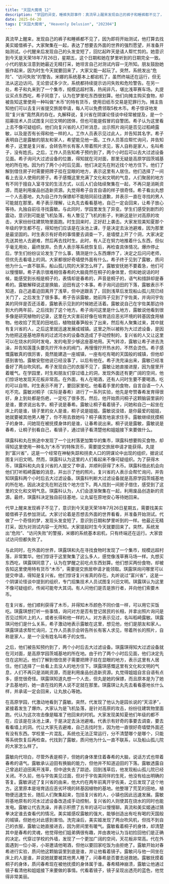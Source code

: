 ```yaml
---
title: "天国大魔境 12"
description: "学园的异变，睡裤失踪事件：真流早上醒来发现自己的裤子和睡裤都不见了，他准备去找美实姬借。学园的异变，大家的愿望：大家聚集在一起，表达了想要去外面的世界的愿望，并即将开始测试。学园的异变，小代的梦：小代醒来后发现头发变短了，回忆起昨天剪了头发。她发现今天是天荣18年7月26日，星期五，和她在梦里听到的日期一样。学园的异变，系统故障：米娜的系统基本都宕机了，终端还在正常运行，但无法从这边访问。系统不断提示“危险”、“访问失败”。琪露科与丸，集市：琪露科和丸发现了一个集市，规模远超村落，非常繁华。琪露科想买东西吃，但被告知这里使用特有货币“木币”，需要提交旅居申请才能领取。琪露科与丸，富兴省：丸提到“富兴省”是一个神秘失踪、拐卖人口的阴谋系怪谈里经常提到的团体，试图复兴旧文明。琪露科认为这里不像可疑组织。琪露科与丸，获取木币：琪露科和丸向复兴省的人申请木币，顺利获得。琪露科想打听稻崎露敏的消息，出示了他的照片。琪露科与丸，寻找露敏：复兴省的人表示会帮忙询问，并告知琪露科两个小时后去大过滤设备。琪露科认为大过滤设备就是高原学园茨城基地的所在地，决定先在附近住下。琪露科与丸，借住：琪露科和丸借住了一间房子，感受到了文化和文明的气息。琪露科认为人们会陆续聚集在一起，利用废品创造新资源。琪露科与丸，分道扬镳：琪露科决定独自前往基地，让丸放心等待她回来。高原学园的危机，露敏的回归：代看到了露敏，非常激动。高原学园的危机，天沼矛：代发现了园长说的“天沼矛”，突然发生了爆炸。高原学园的危机，针对高原的攻击：大家认为是飞机坠落，是针对高原的攻击，纷纷往建筑物里面跑。代认为这次攻击像是瞄准了他回来的时机。高原学园的危机，避难：大家发现美知夏他们年级的都不在，应该是在泳池上课，于是决定去泳池避难。代表示有好奇的事要去调查，要去看看墙上的洞。高原学园的危机，墙上的洞：代让大家先去避难，自己去找时生。他一直很好奇墙壁外面还有没有东西。高原学园的危机，混乱：学校里一片混乱，系统也无法正常运行，分不清楚哪个是哪个，只能等系统恢复后再检查。高原学园的危机，再次相遇：代找到了露敏，质问他为什么一直不联系，以及船山孤儿院的大家怎么样了。露敏的真相，身体互换：露敏说出了春希的大脑在桐子的身体里，但说话方式是春希的语气。露敏承认迫田有换脑的本事，但不知道他在哪里。露敏的真相，寻找迫田：露敏表示自己追着迫田离开了浅草，但中途跟丢了，回到浅草后发现船山孤儿院关门了。他前阵子见到了宇佐美，但没有回答宇佐美的同伴是否还活着。露敏的真相，复兴省的由来：露敏说自己在宇佐美那边待到大约2年前为止，之后找到了这个地方，这里原本在培育适应恶劣环境的转基因植物。他收拾了荒芜的田地后植物就春笋般长出来，然后有人聚集过来，包括复兴省的人，迅速发展成城镇。露敏的真相，大过滤设备：露敏把这座基地原有的过滤河水的设备改造成了手动控制的，复兴省的人又让这里可以在烧水的同时发电。露敏的真相，洗浴：露敏让代去洗澡，并表示想聊的话攒了5年，可以慢慢聊。露敏的真相，浴室的窥视：真流和美实姬猜拳决定谁过去看代的情况。露敏的真相，露敏的城镇：美实姬感叹露敏很厉害，能造出有吃有喝的天国般的城镇，但她感到害怕。露敏的真相，暖气：美实姬洗完澡后发现有两台吹风机，但找不到自己的衣服。露敏让她直接进去，因为屋里开着暖气。露敏的真相，扭曲的爱：露敏看着桐子的身体，但知道里面是春希的灵魂，觉得他们姐弟俩真有意思，并衷心觉得把他们捡回来真是太好了。露敏的真相，墙外的世界：代穿过学校的外墙，发现了更外面的空间，天花板非常高。露敏的真相，偶遇：代在外面遇到了小哥，小哥邀请他喝酒，但他拒绝了，表示要回家里吃。露敏的真相，露敏的实验：露敏开始对春希进行实验，质问他这颗脑袋里装的是谁，并让他看着镜子。露敏问和他一起坐在床上的是谁，并说她就要被其他男人睡了，问春希是否要去救她。露敏抚摸着桐子的身体，问春希现在被他抚摸身体的是谁。露敏的真相，精神崩溃：春希的精神崩溃，露敏让他通过镜子看清楚他和姐姐接下来要做什么。代看着镜子，蓝得透亮，感觉好美。"
date: 2025-04-20
tags: ["天国大魔境", "Heavenly Delusion", "202304"]
---
```


真流早上醒来，发现自己的裤子和睡裤都不见了，因为即将开始测试，他打算去找美实姬借裤子。大家聚集在一起，表达了想要去外面的世界的强烈愿望，并准备开始测试。小代醒来后发现自己的头发变短了，回忆起昨天是请人帮忙剪的。她意识到今天是天荣18年7月26日，星期五，这个日期和她在梦里听到的日期完全一致。小代的朋友注意到她最近无精打采，她坦言自己对测试内容一无所知。朋友鼓励她振作起来，因为时生今天就要回来了，大家又能一起玩了。突然，系统发出“危险”、“访问失败”的警告。米娜的系统基本上都宕机了，虽然终端还在运行，但无法从这边访问。无论尝试多少次，系统都持续提示访问失败和危险警告。在另一处，希子和丸来到了一个集市，规模远超村落，热闹非凡，堪比浅草赛车场。丸提议买点东西吃，希子同意了，认为在梦里吃东西很划算。他们向摊主购买食物，却被告知这里使用一种叫做“木币”的特有货币，使用旧纸币交易是犯罪行为。摊主告知他们可以去复兴省提交旅居申请，每人可以免费领取5枚木币。希子惊讶地发现“复兴省”竟然真的存在。丸解释说，复兴省在阴谋论怪谈中经常被提及，是一个招募技术人员试图复兴旧文明的团体，但也可能是假冒的自警团。希子认为这里看上去不像可疑组织。他们向复兴省的人打听消息，出示照片询问是否见过稻崎露敏，以及是否有长得和他一样的人。工作人员表示见过此人，并告知其名字。希子表明自己是露敏的朋友和家人，希望能见他一面。工作人员答应帮忙询问，并告知希子，这里是复兴省，会转告所长有客人带着照片求见，客人自称是家人，名叫希子，没有姓氏。之后，工作人员告知希子预约到了，两个小时后可以去大过滤设备见面。希子询问大过滤设备的位置，得知就在河对面，那里无疑是高原学园茨城基地的所在地。因为约了两个小时后见面，他们决定先在附近找个地方住下。他们了解到借住房子时需要把牌子挂在显眼的地方，表示这里有人居住。他们选择了一间看上去没人使用的房子。希子感慨这里充满了文化和文明的气息，人们聚居的地方有不同于擅自入室寻宝的生活方式，以后人们会陆续聚集在一起，不再只是消耗资源，而是利用废品创造新资源。丸觉得希子自言自语的样子很奇怪。希子看出丸想一个人去基地，丸为自己作为保镖却不能陪同前往道歉，并表示一直在寻找的男人可能就在那里。希子表示理解，让丸先去看看基地，自己一定会回来，让希子放心等待。丸独自前往寻找露敏。与此同时，学园里发生了异变。学生们感受到剧烈的震动，意识到可能是飞机坠落，有人瞥见了飞机的影子，判断这是针对高原的攻击，大家纷纷往建筑物里面跑。时生回来时，正好赶上袭击。大家发现美知夏那个年级的学生都不在，得知他们应该是在泳池上课，于是决定去泳池避难，因为那里是最坚固的。时生表示有好奇的事情要去调查一下，是墙壁上开了个洞，大家决定先送其他人去避难，然后再去找时生。此时，有人正在努力地推着什么东西，但似乎毫无用处，最终放弃。负责人表示等系统恢复后，再检查具体情况。爆炸停止后，学生们纷纷议论发生了什么事，猜测是什么东西爆炸了，决定之后问问老师，但优先去看墙上的洞。大家都很好奇墙壁外面有什么。希子终于见到了露敏，质问他为什么一直不联系，船山孤儿院的大家怎么样了。露敏安抚她不要着急，他们可以慢慢聊。希子表示很难相信春希的大脑竟然在桐子的身体里，但和她说话的时候，能感受到长相是桐子的，表情却是春希的，声音是桐子的，语气和措辞却是春希的。露敏解释说这是换脑，迫田有这个本事。希子询问迫田的下落，露敏表示不知道，自己追着迫田离开了浅草，但中途跟丢了，回到浅草后发现船山孤儿院已经关门了，之后发生了很多事。希子告诉露敏，她前阵子见到了宇佐美，并询问宇佐美的同伴是否还活着，露敏表示见到的时候她还活着。露敏说自己在宇佐美那边待到大约两年前，之后找到了这个地方。希子询问这里是什么地方，露敏说他看到很多像是研究植物的记录，这里在大灾害前好像在培育适应恶劣环境的转基因食用植物。他收拾了荒芜的田地后，植物就春笋般长了出来，然后有人聚集过来，其中就有复兴省的人，之后这里就迅速发展成城镇。这里之所以被称为大过滤设备，是因为他把这座基地原有的过滤河水的设备改造成了手动控制的，复兴省的人又让这里可以在烧水的同时发电，发的电至少够这座基地用。天气转凉，露敏让希子进去洗澡，并告知莲蓬头要先拧开冷水的阀门，再慢慢拧开热水的，不然会烫伤。希子感慨露敏真的很厉害，竟然能建造一座城镇，一座有吃有喝的天国般的城镇，但他却感到害怕。露敏安慰他说已经没事了，以后有他在。希子洗完澡出来，露敏已经准备好了两台吹风机。希子发现自己的衣服不见了，露敏让她直接进屋，因为屋里开着暖气。在学园里，时生和朋友们穿过墙上的洞，发现外面还有更广阔的空间，他们惊讶地发现天花板非常高。在外面，有人在喝酒，还有人问时生要不要喝酒，吃的可以自带。时生表示不用了，要回家里吃。他看着手里的食物，自言自语一个人吃不完。露敏对桐子（实际是春希）进行了一系列实验，他先是夸赞春希发育得很好，身上到处都是伤疤，一定吃了很多苦。然后，他开始质问桐子这颗脑袋里装的是谁，要求说出名字。桐子说是春希。露敏让桐子看着镜子，问她和自己一起坐在床上的是谁，镜子里的女人是谁，桐子说是姐姐。露敏说没错，是你最爱的姐姐，她就要被其他男人睡了，你不用去救她吗？桐子痛苦地哀求住手。露敏继续抚摸桐子的身体，问她现在被抚摸身体的是谁，让春希说出来。桐子说是露敏，露敏说是春希，让桐子别看自己，看镜子，通过镜子看清楚他和姐姐接下来要做什么。

琪露科和丸在旅途中发现了一个比村落更加繁华的集市，琪露科想要购买食物，却得知这里使用一种名为“木币”的特殊货币，需要提交旅居申请才能获得。丸提到“富兴省”，这是一个经常在神秘失踪和拐卖人口的阴谋论中出现的组织，据说试图复兴旧文明。然而，琪露科认为这里的人们看起来不像可疑组织。为了获得木币，琪露科和丸向复兴省的人提交了申请，并顺利获得了木币。琪露科借此机会向他们打听稻崎露敏的消息，并出示了他的照片。复兴省的人表示会帮忙询问，并告知琪露科两个小时后去大过滤设备。琪露科判断大过滤设备就是高原学园茨城基地的所在地，因此决定先在附近找个地方住下。两人找到一间房子借住，感受到了这里的文化和文明气息。琪露科认为，人们会逐渐聚集在一起，利用废品创造新的资源。最终，琪露科决定独自前往基地，让丸留在原地安心等待她回来。

代早上醒来发现裤子不见了，意识到今天是天荣18年7月26日星期五，需要找美实姬借裤子去参加测试。大家讨论着是否想去外面的世界看看，并准备开始测试。代做了一个奇怪的梦，发现头发变短了，意识到日期和梦里听到的一样。他最近无精打采，因为对测试内容一无所知。大家提起时生今天就要回来了。突然，系统发出“危险”、“访问失败”的警报，米娜的系统基本宕机，只有终端还在运行。大家尝试访问但都失败了。

与此同时，在外面的世界，琪露琪和丸在寻找食物时发现了一个集市，规模远超村落，非常繁华。他们惊讶于这里聚集了这么多人，感觉像浅草赛马场一样。丸想买东西吃，琪露琪同意了，认为在梦醒之前吃点东西划算。他们想买两份食物，却被告知这里使用特有货币“木币”，需要提交旅居申请才能领取。琪露琪询问哪里可以提交申请，得知是复兴省。他们惊讶复兴省真的存在。丸听说过“富兴省”，这是一个阴谋论怪谈中提到的组织，专门招集技术人员试图复兴旧文明。琪露琪认为这里不像可疑组织，传闻可能夸大其词。有人问他们是否是旅行者，并向他们索要木币。

在复兴省，他们顺利获得了木币，并得知木币颜色不同价值一样，可以用它买饭吃。琪露琪想打听一些事情，询问对方是否有登记居民的长相，并拿出照片询问是否见过照片上的人，或者长得和他一样的人。对方表示见过，名叫稻崎露敏。琪露琪问他们是什么关系，希子激动地表示露敏在这里，想见他，他们是朋友和家人。琪露琪请求帮忙询问，工作人员表示会转告所长有客人求见，带着所长的照片，自称是家人，是一个没有姓名叫希子的女性。

之后，他们被告知预约到了，两个小时后去大过滤设备。琪露琪得知大过滤设备就在河对面，是高原学园茨城基地的所在地。由于约了两个小时后见面，他们决定先住在这附近。他们了解到借住房子需要把牌子挂在显眼的地方，表示这里有人居住。他们选择了一处看上去没人的地方住下。琪露琪感慨这里有文化和文明的气息，人们不再只是消耗资源，而是利用废品创造新资源。丸觉得姐姐自言自语有点多，感觉很奇怪。琪露琪知道丸想一个人去，但丸是她的保镖，而且原本是为了她才去基地的，她一直在找的男人说不定就在那里。琪露琪让丸先去看看基地长什么样，并承诺一定会回来，让丸放心等她。

在高原学园，代激动地看到了露敏。突然，代发现了他认为是园长说的“天沼矛”，紧接着发生了爆炸。大家认为是飞机坠落，是针对高原的攻击，纷纷往建筑物里面跑。代认为这次攻击像是瞄准了他回来的时机。大家发现美知夏他们年级的都不在，应该是在泳池上课，于是决定去泳池避难。代表示有好奇的事要去调查，要去看看墙上的洞。代让大家先去避难，自己去找时生，因为他一直很好奇墙壁外面还有没有东西。学校里一片混乱，系统也无法正常运行，分不清楚哪个是哪个，只能等系统恢复后再检查。代找到了露敏，质问他为什么一直不联系，以及船山孤儿院的大家怎么样了。

露敏向代坦白，尽管外表是桐子，但她的身体里住着春希的大脑，说话方式也带着春希的语气。露敏承认迫田有换脑的能力，但他并不知道迫田的下落。露敏透露自己曾追赶迫田离开浅草，但中途失去了踪迹。回到浅草后，他发现船山孤儿院已经关闭。不久前，他与宇佐美见过面，但对于宇佐美同伴的生死，他没有给出明确的答复。露敏讲述了复兴省的由来，他大约在两年前离开宇佐美，之后发现了这个地方。这里原本是培育适应恶劣环境的转基因植物的基地。他整理了荒芜的田地，植物便迅速生长，随后人们聚集起来，包括复兴省的人，小镇也因此迅速发展。露敏将基地原有的河水过滤设备改造成手动控制，复兴省的人则使其在烧水的同时也能发电。露敏让代去洗澡，并表示积攒了五年的话可以慢慢聊。真流和美实姬通过猜拳决定谁去查看代的情况。美实姬感叹露敏的强大，能够创造出有吃有喝的天国般的城镇，但她也对此感到害怕。洗完澡后，美实姬发现了两台吹风机，但找不到自己的衣服，露敏让她直接进去，因为房间里有暖气。露敏看着桐子的身体，却清楚其中是春希的灵魂，他觉得他们姐弟俩很有趣，并由衷地认为当初捡回他们是正确的决定。代穿过学校的外墙，发现了一个更加广阔的空间，天花板非常高。代在外面遇到一位小哥，小哥邀请他喝酒，但他以要回家吃饭为由拒绝了。露敏开始对春希进行实验，质问他这颗脑袋里到底是谁，并让他看着镜子。露敏问与他一同坐在床上的人是谁，并说她就要被其他男人睡了，问春希是否要去拯救她。露敏抚摸着桐子的身体，质问春希现在被他抚摸的身体属于谁。春希精神崩溃，露敏让他通过镜子看清他和姐姐接下来要做的事情。代看着镜子，镜子呈现出透亮的蓝色，他觉得非常美丽。